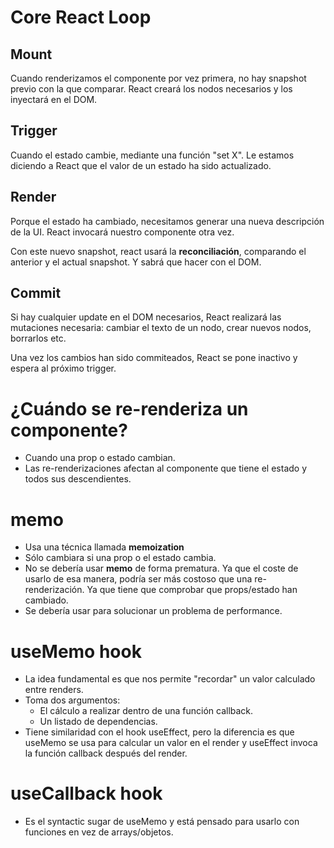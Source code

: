 # Core React Loop

## Mount

Cuando renderizamos el componente por vez primera, no hay snapshot previo con la que comparar. React creará los nodos necesarios y los inyectará en el DOM.

## Trigger

Cuando el estado cambie, mediante una función "set X". Le estamos diciendo a React que el valor de un estado ha sido actualizado.

## Render

Porque el estado ha cambiado, necesitamos generar una nueva descripción de la UI. React invocará nuestro componente otra vez.

Con este nuevo snapshot, react usará la **reconciliación**, comparando el anterior y el actual snapshot. Y sabrá que hacer con el DOM.

## Commit

Si hay cualquier update en el DOM necesarios, React realizará las mutaciones necesaria: cambiar el texto de un nodo, crear nuevos nodos, borrarlos etc.

Una vez los cambios han sido commiteados, React se pone inactivo y espera al próximo trigger.

# ¿Cuándo se re-renderiza un componente?

- Cuando una prop o estado cambian.
- Las re-renderizaciones afectan al componente que tiene el estado y todos sus descendientes.

# memo

- Usa una técnica llamada **memoization**
- Sólo cambiara si una prop o el estado cambia.
- No se debería usar **memo** de forma prematura. Ya que el coste de usarlo de esa manera, podría ser más costoso que una re-renderización. Ya que tiene que comprobar que props/estado han cambiado.
- Se debería usar para solucionar un problema de performance.

# useMemo hook

- La idea fundamental es que nos permite "recordar" un valor calculado entre renders.
- Toma dos argumentos:
  - El cálculo a realizar dentro de una función callback.
  - Un listado de dependencias.
- Tiene similaridad con el hook useEffect, pero la diferencia es que useMemo se usa para calcular un valor en el render y useEffect invoca la función callback después del render.

# useCallback hook

- Es el syntactic sugar de useMemo y está pensado para usarlo con funciones en vez de arrays/objetos.
